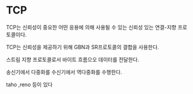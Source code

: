# TCP

TCP는 신뢰성이 중요한 어떤 응용에 의해 사용될 수 있는 신뢰성 있는 연결-지향 프로토콜이다.

TCP는 신뢰성을 제공하기 위해 GBN과 SR프로토콜의 결합을 사용한다.

스트림 지향 프로토콜로서 바이트 흐름으오 데이터를 전달한다.

송신기에서 다중화를 수신기에서 역다중화를 수행한다.

taho ,reno 등이 있다
